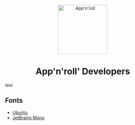 <p align="center">
  <a href="https://appnroll.com">
    <img alt="App'n'roll" src="https://appnroll.com/img/appnroll-logotype.svg" width="160" />
  </a>
</p>
<h1 align="center">
  App'n'roll' Developers
</h1>

test

## Fonts

- [Ubuntu](https://design.ubuntu.com/font/)
- [JetBrains Mono](https://www.jetbrains.com/lp/mono/)
